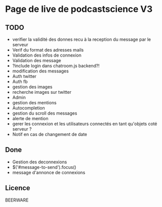 # Page de live de podcastscience V3

## TODO

* verifier la validité des donnes recu à la reception du message par le serveur
* Verif du format des adresses mails
* Validation des infos de connexion
* Validation des message
* ?include login dans chatroom.js backend?!
* modification des messages
* Auth twitter
* Auth fb
* gestion des images
* recherche images sur twitter
* Admin
* gestion des mentions
* Autocompletion
* gestion du scroll des messages 
* alerte de mention
* gerer les connexion et les utilisateurs connectés en tant qu'objets coté serveur ?
* Notif en cas de changement de date

## Done
* Gestion des deconnexions
* $('#message-to-send').focus()
* message d'annonce de connexions

## Licence

BEERWARE